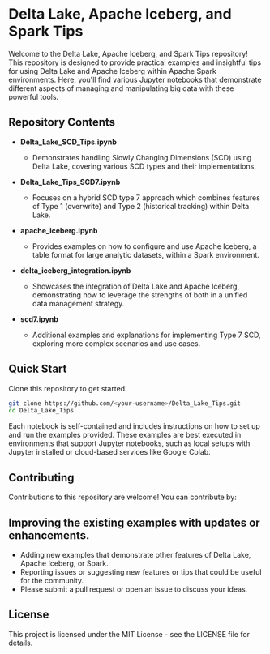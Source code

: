 # Delta Lake, Apache Iceberg, and Spark Tips

Welcome to the Delta Lake, Apache Iceberg, and Spark Tips repository! This repository is designed to provide practical examples and insightful tips for using Delta Lake and Apache Iceberg within Apache Spark environments. Here, you'll find various Jupyter notebooks that demonstrate different aspects of managing and manipulating big data with these powerful tools.

## Repository Contents

- **Delta_Lake_SCD_Tips.ipynb**
  - Demonstrates handling Slowly Changing Dimensions (SCD) using Delta Lake, covering various SCD types and their implementations.

- **Delta_Lake_Tips_SCD7.ipynb**
  - Focuses on a hybrid SCD type 7 approach which combines features of Type 1 (overwrite) and Type 2 (historical tracking) within Delta Lake.

- **apache_iceberg.ipynb**
  - Provides examples on how to configure and use Apache Iceberg, a table format for large analytic datasets, within a Spark environment.

- **delta_iceberg_integration.ipynb**
  - Showcases the integration of Delta Lake and Apache Iceberg, demonstrating how to leverage the strengths of both in a unified data management strategy.

- **scd7.ipynb**
  - Additional examples and explanations for implementing Type 7 SCD, exploring more complex scenarios and use cases.

## Quick Start

Clone this repository to get started:

```bash
git clone https://github.com/<your-username>/Delta_Lake_Tips.git
cd Delta_Lake_Tips
```

Each notebook is self-contained and includes instructions on how to set up and run the examples provided. These examples are best executed in environments that support Jupyter notebooks, such as local setups with Jupyter installed or cloud-based services like Google Colab.

## Contributing
Contributions to this repository are welcome! You can contribute by:

## Improving the existing examples with updates or enhancements.
- Adding new examples that demonstrate other features of Delta Lake, Apache Iceberg, or Spark.
- Reporting issues or suggesting new features or tips that could be useful for the community.
- Please submit a pull request or open an issue to discuss your ideas.

## License
This project is licensed under the MIT License - see the LICENSE file for details.
